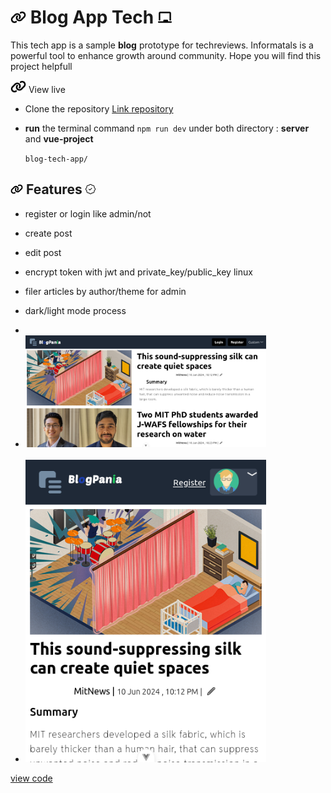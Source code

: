 # <img with="20px" height="20px" src="./vue-project/src/assets/link-solid.svg"/> Blog App Tech <span></span> <img with="20px" height="20px" src="./vue-project/src/assets/chalkboard-solid.svg"/>

This tech app is a sample **blog** prototype for techreviews. Informatals is a powerful tool to enhance growth around community. Hope you will find this project helpfull

<img with="20px" height="20px" src="./vue-project/src/assets/link-solid.svg"/> View live

- Clone the repository
  [ Link repository](https://github.com/BeinRain06/blog-app-tech)
- **run** the terminal command `npm run dev` under both directory : **server** and **vue-project**

  `blog-tech-app/`

## <img with="16px" margin-right="0.15rem" height="16px" src="./vue-project/src/assets/link-solid.svg"/> Features <span > </span> <img with="16px"  position="relative" left="2rem" height="16px" src="./vue-project/src/assets/patch-check.svg"/>

- register or login like admin/not
  >
- create post
  >
- edit post
  >
- encrypt token with jwt and private_key/public_key linux
  >
- filer articles by author/theme for admin
  >
- dark/light mode process
- <br>

- <img src="./vue-project/src/assets/Screenshot-1.png" width="385px" margin="1rem 0 1rem">
    <br>
    <br>
- <img src="./vue-project/src/assets/Screenshot-2.png" width="385px" margin="1rem 0 0.75rem">

[view code](https://github.com/BeinRain06/blog-app-tech)
